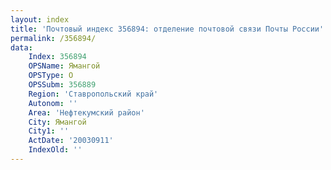 ```yaml
---
layout: index
title: 'Почтовый индекс 356894: отделение почтовой связи Почты России'
permalink: /356894/
data:
    Index: 356894
    OPSName: Ямангой
    OPSType: О
    OPSSubm: 356889
    Region: 'Ставропольский край'
    Autonom: ''
    Area: 'Нефтекумский район'
    City: Ямангой
    City1: ''
    ActDate: '20030911'
    IndexOld: ''
---
```

